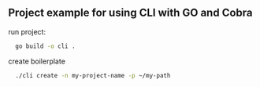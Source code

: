 ## Project example for using CLI with GO and Cobra

run project:

```bash
  go build -o cli .
```

create boilerplate

```bash
  ./cli create -n my-project-name -p ~/my-path
```
